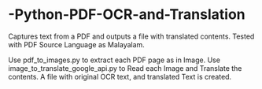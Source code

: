 # -Python-PDF-OCR-and-Translation
Captures text from a PDF and outputs a file with translated contents. Tested with PDF Source Language as Malayalam.

Use pdf_to_images.py to extract each PDF page as in Image.
Use image_to_translate_google_api.py to Read each Image and Translate the contents. A file with original OCR text, and translated Text is created.
